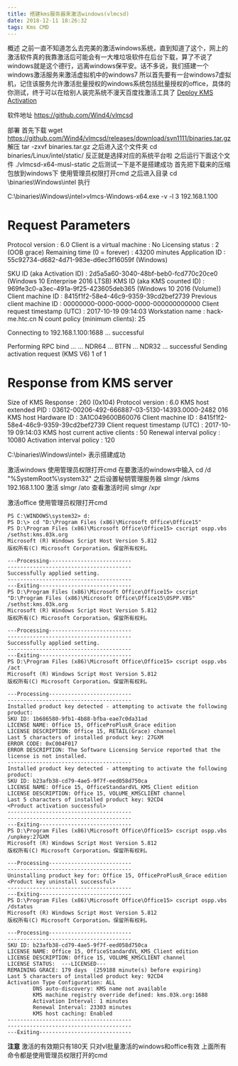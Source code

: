 ```yaml
---
title: 搭建kms服务器来激活windows(vlmcsd)
date: 2018-12-11 18:26:32
tags: Kms CMD
---
```



概述
之前一直不知道怎么去完美的激活windows系统，直到知道了这个，网上的激活软件真的我靠激活后可能会有一大堆垃圾软件在后台下载，算了不说了windows就是这个德行，远离windows保平安。话不多说，我们搭建一个windows激活服务来激活虚拟机中的windows7 所以首先要有一台windows7虚拟机，记住该服务允许激活批量授权的windows系统包括批量授权的office，具体的你测试，终于可以在给别人装完系统不漫天百度找激活工具了
[Deploy KMS Activation](https://docs.microsoft.com/zh-cn/previous-versions/windows/it-pro/windows-server-2012-R2-and-2012/dn502531(v=ws.11))

软件地址
https://github.com/Wind4/vlmcsd

部署
首先下载
wget https://github.com/Wind4/vlmcsd/releases/download/svn1111/binaries.tar.gz
解压
tar -zxvf binaries.tar.gz
之后进入这个文件夹
cd binaries/Linux/intel/static/
反正就是选择对应的系统平台啦
之后运行下面这个文件
./vlmcsd-x64-musl-static
之后测试一下是不是搭建成功
首先把下载来的压缩包放到windows下
使用管理员权限打开cmd
之后进入目录
cd \binaries\Windows\intel
执行

C:\binaries\Windows\intel>vlmcs-Windows-x64.exe -v -l 3 192.168.1.100

Request Parameters
==================

Protocol version                : 6.0
Client is a virtual machine     : No
Licensing status                : 2 (OOB grace)
Remaining time (0 = forever)    : 43200 minutes
Application ID                  : 55c92734-d682-4d71-983e-d6ec3f16059f (Windows)

SKU ID (aka Activation ID)      : 2d5a5a60-3040-48bf-beb0-fcd770c20ce0 (Windows
10 Enterprise 2016 LTSB)
KMS ID (aka KMS counted ID)     : 969fe3c0-a3ec-491a-9f25-423605deb365 (Windows
10 2016 (Volume))
Client machine ID               : 8415f1f2-58e4-46c9-9359-39cd2bef2739
Previous client machine ID      : 00000000-0000-0000-0000-000000000000
Client request timestamp (UTC)  : 2017-10-19 09:14:03
Workstation name                : hack-me.htc.cn
N count policy (minimum clients): 25

Connecting to 192.168.1.100:1688 ... successful

Performing RPC bind ...
... NDR64 ... BTFN ... NDR32 ... successful
Sending activation request (KMS V6) 1 of 1

Response from KMS server
========================

Size of KMS Response            : 260 (0x104)
Protocol version                : 6.0
KMS host extended PID           : 03612-00206-492-666887-03-5130-14393.0000-2482
016
KMS host Hardware ID            : 3A1C049600B60076
Client machine ID               : 8415f1f2-58e4-46c9-9359-39cd2bef2739
Client request timestamp (UTC)  : 2017-10-19 09:14:03
KMS host current active clients : 50
Renewal interval policy         : 10080
Activation interval policy      : 120


C:\binaries\Windows\intel>
表示搭建成功

激活windows
使用管理员权限打开cmd
在要激活的windows中输入
cd /d "%SystemRoot%\system32"
之后设置秘钥管理服务器
slmgr /skms 192.168.1.100
激活
slmgr /ato
查看激活时间
slmgr /xpr

激活office
使用管理员权限打开cmd

```
PS C:\WINDOWS\system32> d:
PS D:\> cd "D:\Program Files (x86)\Microsoft Office\Office15"
PS D:\Program Files (x86)\Microsoft Office\Office15> cscript ospp.vbs /sethst:kms.03k.org
Microsoft (R) Windows Script Host Version 5.812
版权所有(C) Microsoft Corporation。保留所有权利。

---Processing--------------------------
---------------------------------------
Successfully applied setting.
---------------------------------------
---Exiting-----------------------------
PS D:\Program Files (x86)\Microsoft Office\Office15> cscript "D:\Program Files (x86)\Microsoft Office\Office15\OSPP.VBS" /sethst:kms.03k.org
Microsoft (R) Windows Script Host Version 5.812
版权所有(C) Microsoft Corporation。保留所有权利。

---Processing--------------------------
---------------------------------------
Successfully applied setting.
---------------------------------------
---Exiting-----------------------------
PS D:\Program Files (x86)\Microsoft Office\Office15> cscript ospp.vbs /act
Microsoft (R) Windows Script Host Version 5.812
版权所有(C) Microsoft Corporation。保留所有权利。

---Processing--------------------------
---------------------------------------
Installed product key detected - attempting to activate the following product:
SKU ID: 1b686580-9fb1-4b88-bfba-eae7c0da31ad
LICENSE NAME: Office 15, OfficeProPlusR_Grace edition
LICENSE DESCRIPTION: Office 15, RETAIL(Grace) channel
Last 5 characters of installed product key: 27GXM
ERROR CODE: 0xC004F017
ERROR DESCRIPTION: The Software Licensing Service reported that the license is not installed.
---------------------------------------
Installed product key detected - attempting to activate the following product:
SKU ID: b23afb38-cd79-4ae5-9f7f-eed058d750ca
LICENSE NAME: Office 15, OfficeStandardVL_KMS_Client edition
LICENSE DESCRIPTION: Office 15, VOLUME_KMSCLIENT channel
Last 5 characters of installed product key: 92CD4
<Product activation successful>
---------------------------------------
---------------------------------------
---Exiting-----------------------------
PS D:\Program Files (x86)\Microsoft Office\Office15> cscript ospp.vbs /unpkey:27GXM
Microsoft (R) Windows Script Host Version 5.812
版权所有(C) Microsoft Corporation。保留所有权利。

---Processing--------------------------
---------------------------------------
Uninstalling product key for: Office 15, OfficeProPlusR_Grace edition
<Product key uninstall successful>
---------------------------------------
---Exiting-----------------------------
PS D:\Program Files (x86)\Microsoft Office\Office15> cscript ospp.vbs /dstatus
Microsoft (R) Windows Script Host Version 5.812
版权所有(C) Microsoft Corporation。保留所有权利。

---Processing--------------------------
---------------------------------------
SKU ID: b23afb38-cd79-4ae5-9f7f-eed058d750ca
LICENSE NAME: Office 15, OfficeStandardVL_KMS_Client edition
LICENSE DESCRIPTION: Office 15, VOLUME_KMSCLIENT channel
LICENSE STATUS:  ---LICENSED---
REMAINING GRACE: 179 days  (259188 minute(s) before expiring)
Last 5 characters of installed product key: 92CD4
Activation Type Configuration: ALL
        DNS auto-discovery: KMS name not available
        KMS machine registry override defined: kms.03k.org:1688
        Activation Interval: 1 minutes
        Renewal Interval: 23303 minutes
        KMS host caching: Enabled
---------------------------------------
---------------------------------------
---Exiting-----------------------------
```

**注意**
激活的有效期只有180天
只对vl批量激活的windows和office有效
上面所有命令都是使用管理员权限打开的cmd